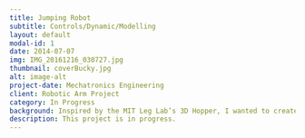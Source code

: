 ```yaml
---
title: Jumping Robot
subtitle: Controls/Dynamic/Modelling 
layout: default
modal-id: 1
date: 2014-07-07
img: IMG_20161216_030727.jpg
thumbnail: coverBucky.jpg
alt: image-alt
project-date: Mechatronics Engineering
client: Robotic Arm Project
category: In Progress
background: Inspired by the MIT Leg Lab’s 3D Hopper, I wanted to create an electro mechanical hopper, which balances with reaction wheels. This project has helped me learn and try out different controls techniques.
description: This project is in progress.
---
```

